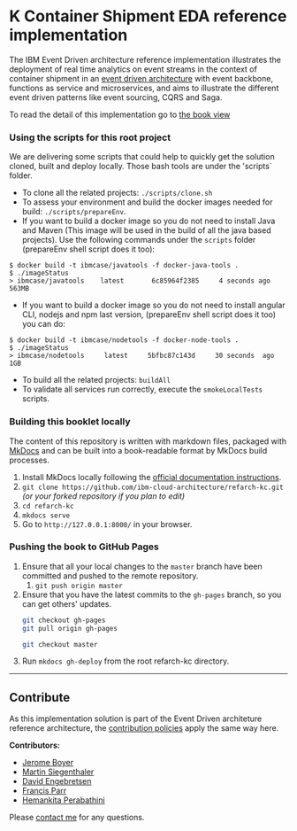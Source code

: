 # K Container Shipment EDA reference implementation

The IBM Event Driven architecture reference implementation illustrates the deployment of real time analytics on event streams in the context of container shipment in an [event driven architecture](https://github.com/ibm-cloud-architecture/refarch-eda) with event backbone, functions as service and microservices, and aims to illustrate the different event driven patterns like event sourcing, CQRS and Saga.

To read the detail of this implementation go to [the book view](http://ibm-cloud-architecture.github.io/refarch-kc)

### Using the scripts for this root project

We are delivering some scripts that could help to quickly get the solution cloned, built and deploy locally. Those bash tools are under the 'scripts` folder.

* To clone all the related projects: `./scripts/clone.sh`
* To assess your environment and build the docker images needed for build: `./scripts/prepareEnv`.
* If you want to build a docker image so you do not need to install Java and Maven (This image will be used in the build of all the java based projects). Use the following commands under the `scripts` folder (prepareEnv shell script does it too):

```
$ docker build -t ibmcase/javatools -f docker-java-tools .
$ ./imageStatus 
> ibmcase/javatools    latest       6c85964f2385     4 seconds ago  563MB
```
* If you want to build a docker image so you do not need to install angular CLI, nodejs and npm last version, (prepareEnv shell script does it too) you can do:
```
$ docker build -t ibmcase/nodetools -f docker-node-tools .
$ ./imageStatus
> ibmcase/nodetools     latest     5bfbc87c143d     30 seconds  ago     1GB
```
* To build all the related projects: `buildAll`
* To validate all services run correctly, execute the `smokeLocalTests` scripts.


### Building this booklet locally

The content of this repository is written with markdown files, packaged with [MkDocs](https://www.mkdocs.org/) and can be built into a book-readable format by MkDocs build processes.

1. Install MkDocs locally following the [official documentation instructions](https://www.mkdocs.org/#installation).
2. `git clone https://github.com/ibm-cloud-architecture/refarch-kc.git` _(or your forked repository if you plan to edit)_
3. `cd refarch-kc`
4. `mkdocs serve`
5. Go to `http://127.0.0.1:8000/` in your browser.

### Pushing the book to GitHub Pages

1. Ensure that all your local changes to the `master` branch have been committed and pushed to the remote repository.
   1. `git push origin master`
2. Ensure that you have the latest commits to the `gh-pages` branch, so you can get others' updates.
	```bash
	git checkout gh-pages
	git pull origin gh-pages
	
	git checkout master
	```
3. Run `mkdocs gh-deploy` from the root refarch-kc directory.

--- 

## Contribute

As this implementation solution is part of the Event Driven architeture reference architecture, the [contribution policies](./CONTRIBUTING.md) apply the same way here.

**Contributors:**
* [Jerome Boyer](https://www.linkedin.com/in/jeromeboyer/)
* [Martin Siegenthaler](https://www.linkedin.com/in/martin-siegenthaler-7654184/)
* [David Engebretsen](https://www.linkedin.com/in/david-engebretsen/)
* [Francis Parr](https://www.linkedin.com/in/francis-parr-26041924)
* [Hemankita Perabathini](https://www.linkedin.com/in/hemankita-perabathini/)

Please [contact me](mailto:boyerje@us.ibm.com) for any questions.
